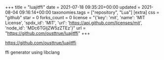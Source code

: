 +++
title = "luajitffi"
date = 2021-07-18 09:35:20+00:00
updated = 2021-08-04 09:16:14+00:00
taxonomies.tags = ["repository", "Lua"]
[extra]
css = "github"
star = 0
forks_count = 0
license = "{'key': 'mit', 'name': 'MIT License', 'spdx_id': 'MIT', 'url': 'https://api.github.com/licenses/mit', 'node_id': 'MDc6TGljZW5zZTEz'}"
url = "https://github.com/ousttrue/luajitffi"
+++

<https://github.com/ousttrue/luajitffi>

ffi generator using libclang
